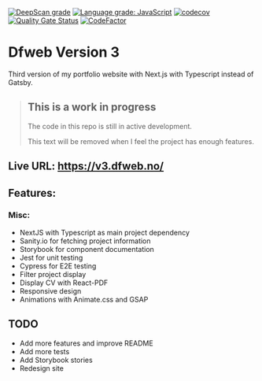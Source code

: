 [![DeepScan grade](https://deepscan.io/api/teams/11080/projects/19508/branches/508468/badge/grade.svg)](https://deepscan.io/dashboard#view=project&tid=11080&pid=19508&bid=508468)
[![Language grade: JavaScript](https://img.shields.io/lgtm/grade/javascript/g/w3bdesign/dfweb-v3.svg?logo=lgtm&logoWidth=18)](https://lgtm.com/projects/g/w3bdesign/dfweb-v3/context:javascript)
[![codecov](https://codecov.io/gh/w3bdesign/dfweb-v3/branch/master/graph/badge.svg?token=VML3KNGO0N)](https://codecov.io/gh/w3bdesign/dfweb-v3)
[![Quality Gate Status](https://sonarcloud.io/api/project_badges/measure?project=w3bdesign_dfweb-v3&metric=alert_status)](https://sonarcloud.io/summary/new_code?id=w3bdesign_dfweb-v3)
[![CodeFactor](https://www.codefactor.io/repository/github/w3bdesign/dfweb-v3/badge)](https://www.codefactor.io/repository/github/w3bdesign/dfweb-v3)

# Dfweb Version 3

Third version of my portfolio website with Next.js with Typescript instead of Gatsby.

> ## This is a work in progress
>
> The code in this repo is still in active development.
>
> This text will be removed when I feel the project has enough features.

## Live URL: https://v3.dfweb.no/

## Features:

### Misc:

- NextJS with Typescript as main project dependency
- Sanity.io for fetching project information
- Storybook for component documentation
- Jest for unit testing
- Cypress for E2E testing
- Filter project display
- Display CV with React-PDF
- Responsive design
- Animations with Animate.css and GSAP

## TODO

- Add more features and improve README
- Add more tests
- Add Storybook stories
- Redesign site
